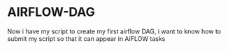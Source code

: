 # AIRFLOW-DAG
Now i have my script to create my first airflow DAG, i want to know how to submit my script so that it can appear in AIFLOW tasks
